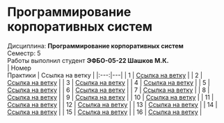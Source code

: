 # Программирование корпоративных систем
Дисциплина: **Программирование корпоративных систем** <br>
Семестр: 5 <br>
Работы выполнил студент **ЭФБО-05-22 Шашков М.К.** <br>
| Номер<br>Практики | Ссылка на ветку |
|:---:|---|
| 1 | [Ссылка на ветку](https://github.com/KirichenkoND/PKS5_Template/tree/Practice_1) |
| 2 | [Ссылка на ветку](https://github.com/KirichenkoND/PKS5_Template/tree/Practice_2) |
| 3 | [Ссылка на ветку](https://github.com/KirichenkoND/PKS5_Template/tree/Practice_3) |
| 4 | [Ссылка на ветку](https://github.com/KirichenkoND/PKS5_Template/tree/Practice_4) |
| 5 | [Ссылка на ветку](https://github.com/KirichenkoND/PKS5_Template/tree/Practice_5) |
| 6 | [Ссылка на ветку](https://github.com/KirichenkoND/PKS5_Template/tree/Practice_6) |
| 7 | [Ссылка на ветку](https://github.com/KirichenkoND/PKS5_Template/tree/Practice_7) |
| 8 | [Ссылка на ветку](https://github.com/KirichenkoND/PKS5_Template/tree/Practice_8) |
| 9 | [Ссылка на ветку](https://github.com/KirichenkoND/PKS5_Template/tree/Practice_9) |
| 10 | [Ссылка на ветку](https://github.com/KirichenkoND/PKS5_Template/tree/Practice_10) |
| 11 | [Ссылка на ветку](https://github.com/KirichenkoND/PKS5_Template/tree/Practice_11) |
| 12 | [Ссылка на ветку](https://github.com/KirichenkoND/PKS5_Template/tree/Practice_12) |
| 13 | [Ссылка на ветку](https://github.com/KirichenkoND/PKS5_Template/tree/Practice_13) |
| 14 | [Ссылка на ветку](https://github.com/KirichenkoND/PKS5_Template/tree/Practice_14) |
| 15 | [Ссылка на ветку](https://github.com/KirichenkoND/PKS5_Template/tree/Practice_15) |
| 16 | [Ссылка на ветку](https://github.com/KirichenkoND/PKS5_Template/tree/Practice_16) |
